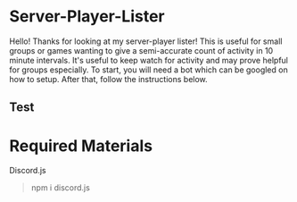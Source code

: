 # Server-Player-Lister
Hello! Thanks for looking at my server-player lister! This is useful for small groups or games wanting to give a semi-accurate count of activity in 10 minute intervals. It's useful to keep watch for activity and may prove helpful for groups especially.
To start, you will need a bot which can be googled on how to setup.
After that, follow the instructions below.
## Test
# Required Materials
Discord.js
> npm i discord.js
